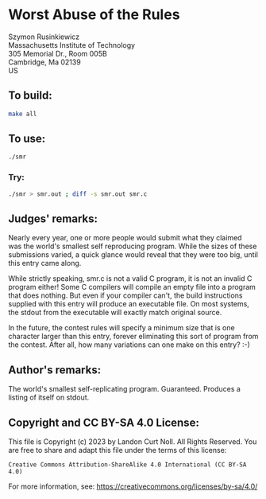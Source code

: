 # Worst Abuse of the Rules

Szymon Rusinkiewicz\
Massachusetts Institute of Technology\
305 Memorial Dr., Room 005B\
Cambridge, Ma  02139\
US


## To build:

```sh
make all
```


## To use:

```sh
./smr
```


### Try:

```sh
./smr > smr.out ; diff -s smr.out smr.c
```


## Judges' remarks:

Nearly every year, one or more people would submit what they claimed\
was the world's smallest self reproducing program.  While the sizes
of these submissions varied, a quick glance would reveal that they
were too big, until this entry came along.

While strictly speaking, smr.c is not a valid C program, it is
not an invalid C program either!  Some C compilers will compile
an empty file into a program that does nothing.  But even if your
compiler can't, the build instructions supplied with this entry
will produce an executable file.  On most systems, the stdout
from the executable will exactly match original source.

In the future, the contest rules will specify a minimum size that is one
character larger than this entry, forever eliminating this sort of program from
the contest.  After all, how many variations can one make on this entry? :-)


## Author's remarks:

The world's smallest self-replicating program. Guaranteed.
Produces a listing of itself on stdout.


## Copyright and CC BY-SA 4.0 License:

This file is Copyright (c) 2023 by Landon Curt Noll.  All Rights Reserved.
You are free to share and adapt this file under the terms of this license:

    Creative Commons Attribution-ShareAlike 4.0 International (CC BY-SA 4.0)

For more information, see: https://creativecommons.org/licenses/by-sa/4.0/
